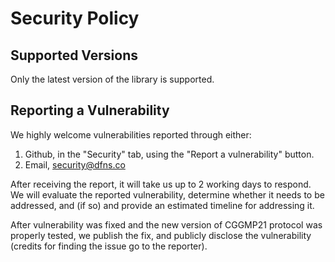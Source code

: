 # Security Policy

## Supported Versions

Only the latest version of the library is supported.

## Reporting a Vulnerability

We highly welcome vulnerabilities reported through either:

1. Github, in the "Security" tab, using the "Report a vulnerability" button.
2. Email, security@dfns.co

After receiving the report, it will take us up to 2 working days to respond. 
We will evaluate the reported vulnerability, determine whether it needs to 
be addressed, and (if so) and provide an estimated timeline for addressing it.

After vulnerability was fixed and the new version of CGGMP21 protocol was
properly tested, we publish the fix, and publicly disclose the vulnerability
(credits for finding the issue go to the reporter).

